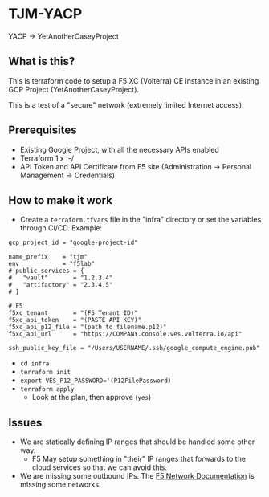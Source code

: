 # TJM-YACP

YACP -> YetAnotherCaseyProject

## What is this?

This is terraform code to setup a F5 XC (Volterra) CE instance in an existing GCP Project (YetAnotherCaseyProject).

This is a test of a "secure" network (extremely limited Internet access).

## Prerequisites

* Existing Google Project, with all the necessary APIs enabled
* Terraform 1.x :-/
* API Token and API Certificate from F5 site (Administration -> Personal Management -> Credentials)

## How to make it work

* Create a `terraform.tfvars` file in the "infra" directory or set the variables through CI/CD. Example:

```hcl
gcp_project_id = "google-project-id"

name_prefix    = "tjm"
env            = "f5lab"
# public_services = {
#   "vault"       = "1.2.3.4"
#   "artifactory" = "2.3.4.5"
# }

# F5
f5xc_tenant       = "(F5 Tenant ID)"
f5xc_api_token    = "(PASTE API KEY)"
f5xc_api_p12_file = "(path to filename.p12)"
f5xc_api_url      = "https://COMPANY.console.ves.volterra.io/api"

ssh_public_key_file = "/Users/USERNAME/.ssh/google_compute_engine.pub"
```

* `cd infra`
* `terraform init`
* `export VES_P12_PASSWORD='(P12FilePassword)'`
* `terraform apply`
  * Look at the plan, then approve (`yes`)

## Issues

* We are statically defining IP ranges that should be handled some other way.
  * F5 May setup something in "their" IP ranges that forwards to the cloud services so that we can avoid this.
* We are missing some outbound IPs. The [F5 Network Documentation](https://docs.cloud.f5.com/docs/reference/network-cloud-ref) is missing some networks.
